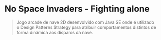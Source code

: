 # No Space Invaders - Fighting alone

> Jogo arcade de nave 2D desenvolvido com Java SE onde é utilizado o Design Patterns Strategy para atribuir comportamentos distintos de forma dinâmica aos disparos da nave.

